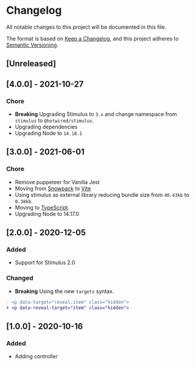 # Changelog
All notable changes to this project will be documented in this file.

The format is based on [Keep a Changelog](https://keepachangelog.com/en/1.0.0/),
and this project adheres to [Semantic Versioning](https://semver.org/spec/v2.0.0.html).

## [Unreleased]

## [4.0.0] - 2021-10-27

### Chore

- **Breaking** Upgrading Stimulus to `3.x` and change namespace from `stimulus` to `@hotwired/stimulus`.
- Upgrading dependencies
- Upgrading Node to `14.18.1`

## [3.0.0] - 2021-06-01

### Chore

- Remove puppeteer for Vanilla Jest
- Moving from [Snowpack](https://www.snowpack.dev/) to [Vite](https://vitejs.dev/)
- Using stimulus as external library reducing bundle size from `40.43kb` to `0.38kb`.
- Moving to [TypeScript](https://www.typescriptlang.org/).
- Upgrading Node to 14.17.0

## [2.0.0] - 2020-12-05

### Added

- Support for Stimulus 2.0

### Changed

- **Breaking** Using the new `targets` syntax.

```diff
- <p data-target="reveal.item" class="hidden">
+ <p data-reveal-target="item" class="hidden">
```

## [1.0.0] - 2020-10-16

### Added

- Adding controller
